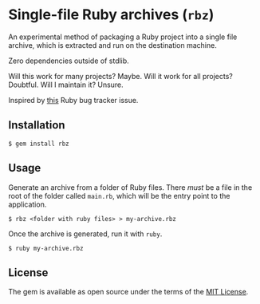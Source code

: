 # Single-file Ruby archives (`rbz`)

An experimental method of packaging a Ruby project into a single file archive,
which is extracted and run on the destination machine.

Zero dependencies outside of stdlib.

Will this work for many projects? Maybe. Will it work for all projects? Doubtful.
Will I maintain it? Unsure.

Inspired by [this][1] Ruby bug tracker issue.

## Installation

    $ gem install rbz

## Usage

Generate an archive from a folder of Ruby files. There *must* be a file in the
root of the folder called `main.rb`, which will be the entry point to the application.

    $ rbz <folder with ruby files> > my-archive.rbz

Once the archive is generated, run it with `ruby`.

    $ ruby my-archive.rbz

## License

The gem is available as open source under the terms of the [MIT License](http://opensource.org/licenses/MIT).

[1]: https://bugs.ruby-lang.org/issues/11028
